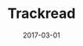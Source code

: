 ---
layout: post
title:  Trackread
summary: Trackread is an Android Application built as a Capstone Project during my Android Developer Nanodegree from Udacity. The application allows the user to search for a book from Goodreads database, save it on the app to track reading progress and makes notes. The app also integrates services such as Google Analytics and Google AdMod and has two versions - a free version that displayed ads and a paid version free of ads. Trackread also has a widget that displays a list of books the user is currently reading with the progress on the screen.
role: Android Development
project-url: https://github.com/akshatamohanty/udacity-android-nanodegree/tree/master/project-07-capstone-project
image: trackread.jpg
date:   2017-03-01
categories: post
type: project
tags: 
- android
- mobile
---